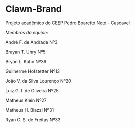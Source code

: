# Clawn-Brand
Projeto acadêmico do CEEP Pedro Boaretto Neto - Cascavel

*Membros da equipe:*

André F. de Andrade Nº3

Brayan T. Uhry Nº5

Bryan L. Kuhn Nº39

Guilherme Hofstetter Nº13

João V. da Silva Lourenço Nº20

Luiz G. I. de Oliveira Nº25

Matheus Klein Nº27

Matheus H. Biazzi Nº31

Ryan G. S. de Freitas Nº33

